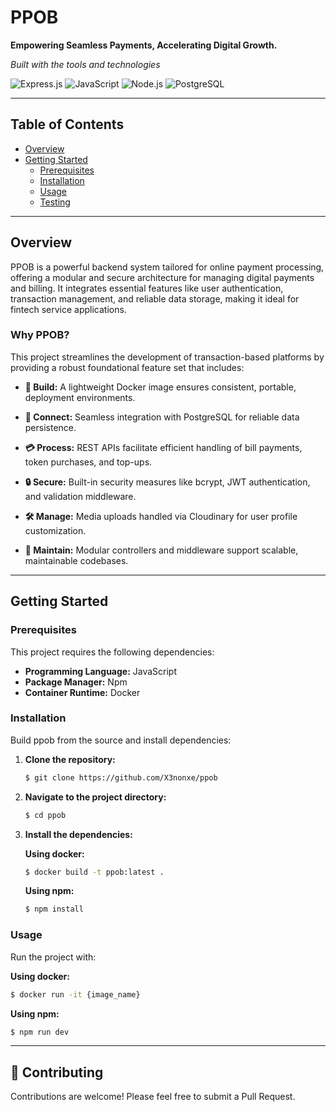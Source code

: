 # PPOB

**Empowering Seamless Payments, Accelerating Digital Growth.**

*Built with the tools and technologies*

![Express.js](https://img.shields.io/badge/Express.js-000000?logo=express&logoColor=white)
![JavaScript](https://img.shields.io/badge/JavaScript-F7DF1E?logo=javascript&logoColor=black)
![Node.js](https://img.shields.io/badge/Node.js-339933?logo=node.js&logoColor=white)
![PostgreSQL](https://img.shields.io/badge/PostgreSQL-4169E1?logo=postgresql&logoColor=white)

---

## Table of Contents

- [Overview](#overview)
- [Getting Started](#getting-started)
  - [Prerequisites](#prerequisites)
  - [Installation](#installation)
  - [Usage](#usage)
  - [Testing](#testing)

---

## Overview

PPOB is a powerful backend system tailored for online payment processing, offering a modular and secure architecture for managing digital payments and billing. It integrates essential features like user authentication, transaction management, and reliable data storage, making it ideal for fintech service applications.

### Why PPOB?

This project streamlines the development of transaction-based platforms by providing a robust foundational feature set that includes:

- **🔧 Build:** A lightweight Docker image ensures consistent, portable, deployment environments.

- **🔗 Connect:** Seamless integration with PostgreSQL for reliable data persistence.

- **💳 Process:** REST APIs facilitate efficient handling of bill payments, token purchases, and top-ups.

- **🔒 Secure:** Built-in security measures like bcrypt, JWT authentication, and validation middleware.

- **🛠️ Manage:** Media uploads handled via Cloudinary for user profile customization.

- **🔄 Maintain:** Modular controllers and middleware support scalable, maintainable codebases.

---

## Getting Started

### Prerequisites

This project requires the following dependencies:

- **Programming Language:** JavaScript
- **Package Manager:** Npm
- **Container Runtime:** Docker

### Installation

Build ppob from the source and install dependencies:

1. **Clone the repository:**
   ```bash
   $ git clone https://github.com/X3nonxe/ppob
   ```

2. **Navigate to the project directory:**
   ```bash
   $ cd ppob
   ```

3. **Install the dependencies:**

   **Using docker:**
   ```bash
   $ docker build -t ppob:latest .
   ```

   **Using npm:**
   ```bash
   $ npm install
   ```

### Usage

Run the project with:

**Using docker:**
```bash
$ docker run -it {image_name}
```

**Using npm:**
```bash
$ npm run dev
```

---

## 🤝 Contributing

Contributions are welcome! Please feel free to submit a Pull Request.

